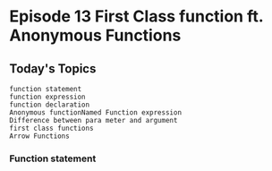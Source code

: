 # Episode 13 First Class function ft. Anonymous Functions

## Today's Topics

    function statement
    function expression
    function declaration
    Anonymous functionNamed Function expression
    Difference between para meter and argument
    first class functions
    Arrow Functions

### Function statement
